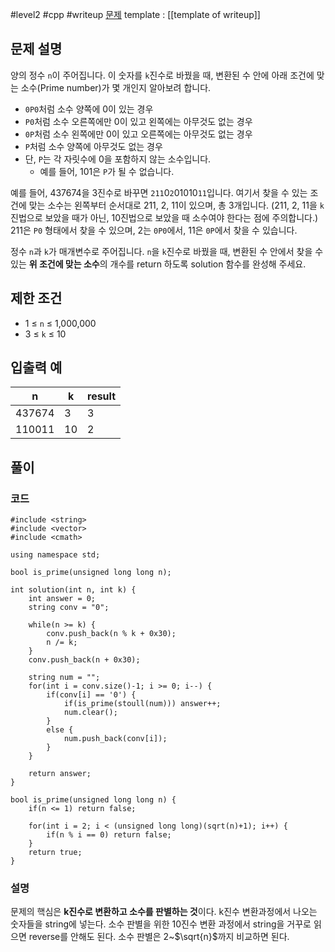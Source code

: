 
#level2 #cpp #writeup
[문제](https://school.programmers.co.kr/learn/courses/30/lessons/92335)
template : [[template of writeup]]

## 문제 설명

양의 정수 `n`이 주어집니다. 이 숫자를 `k`진수로 바꿨을 때, 변환된 수 안에 아래 조건에 맞는 소수(Prime number)가 몇 개인지 알아보려 합니다.

- `0P0`처럼 소수 양쪽에 0이 있는 경우
- `P0`처럼 소수 오른쪽에만 0이 있고 왼쪽에는 아무것도 없는 경우
- `0P`처럼 소수 왼쪽에만 0이 있고 오른쪽에는 아무것도 없는 경우
- `P`처럼 소수 양쪽에 아무것도 없는 경우
- 단, `P`는 각 자릿수에 0을 포함하지 않는 소수입니다.
    - 예를 들어, 101은 `P`가 될 수 없습니다.

예를 들어, 437674을 3진수로 바꾸면 `211`0`2`01010`11`입니다. 여기서 찾을 수 있는 조건에 맞는 소수는 왼쪽부터 순서대로 211, 2, 11이 있으며, 총 3개입니다. (211, 2, 11을 `k`진법으로 보았을 때가 아닌, 10진법으로 보았을 때 소수여야 한다는 점에 주의합니다.) 211은 `P0` 형태에서 찾을 수 있으며, 2는 `0P0`에서, 11은 `0P`에서 찾을 수 있습니다.

정수 `n`과 `k`가 매개변수로 주어집니다. `n`을 `k`진수로 바꿨을 때, 변환된 수 안에서 찾을 수 있는 **위 조건에 맞는 소수**의 개수를 return 하도록 solution 함수를 완성해 주세요.

## 제한 조건

- 1 ≤ `n` ≤ 1,000,000
- 3 ≤ `k` ≤ 10

## 입출력 예

| n      | k   | result |
| ------ | --- | ------ |
| 437674 | 3   | 3      |
| 110011 | 10  | 2      |

## 풀이

### 코드

```
#include <string>
#include <vector>
#include <cmath>

using namespace std;

bool is_prime(unsigned long long n);

int solution(int n, int k) {
    int answer = 0;
    string conv = "0";
    
    while(n >= k) {
        conv.push_back(n % k + 0x30);
        n /= k;
    }
    conv.push_back(n + 0x30);
    
    string num = "";
    for(int i = conv.size()-1; i >= 0; i--) {
        if(conv[i] == '0') {
            if(is_prime(stoull(num))) answer++;
            num.clear();
        }
        else {
            num.push_back(conv[i]);
        }
    }
    
    return answer;
}

bool is_prime(unsigned long long n) {
    if(n <= 1) return false;
    
    for(int i = 2; i < (unsigned long long)(sqrt(n)+1); i++) {
        if(n % i == 0) return false;
    }
    return true;
}
```

### 설명

문제의 핵심은 **k진수로 변환하고 소수를 판별하는 것**이다.
k진수 변환과정에서 나오는 숫자들을 string에 넣는다. 소수 판별을 위한 10진수 변환 과정에서 string을 거꾸로 읽으면 reverse를 안해도 된다. 소수 판별은 2~$\sqrt{n}$까지 비교하면 된다.
